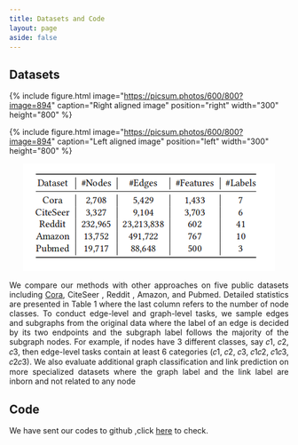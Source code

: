 ```yaml
---
title: Datasets and Code
layout: page
aside: false
---
```


## Datasets
{% include figure.html image="https://picsum.photos/600/800?image=894" caption="Right aligned image" position="right" width="300" height="800" %}

{% include figure.html image="https://picsum.photos/600/800?image=894" caption="Left aligned image" position="left" width="300" height="800" %}
<div align="center">
<img src="/assets/Dataset.png" />

</div>
<p style="text-align:justify">We compare our methods with other approaches
on five public datasets including <a href="https://linqs.org/datasets/#cora">Cora</a>, CiteSeer , Reddit ,
Amazon, and Pubmed. Detailed statistics are presented
in Table 1 where the last column refers to the number of node
classes. To conduct edge-level and graph-level tasks, we sample
edges and subgraphs from the original data where the label of an
edge is decided by its two endpoints and the subgraph label follows
the majority of the subgraph nodes. For example, if nodes have 3
different classes, say 𝑐1, 𝑐2, 𝑐3, then edge-level tasks contain at least
6 categories (𝑐1, 𝑐2, 𝑐3, 𝑐1𝑐2, 𝑐1𝑐3, 𝑐2𝑐3). We also evaluate additional
graph classification and link prediction on more specialized datasets
where the graph label and the link label are inborn and not related
to any node </p>

## Code
We have sent our codes to github ,click <a href="https://github.com/sheldonresearch/ProG">here</a> to check.
